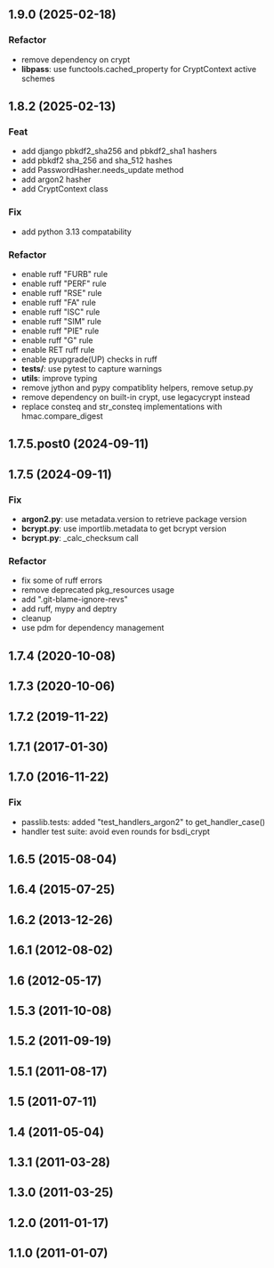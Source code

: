 ## 1.9.0 (2025-02-18)

### Refactor

- remove dependency on crypt
- **libpass**: use functools.cached_property for CryptContext active schemes

## 1.8.2 (2025-02-13)

### Feat

- add django pbkdf2_sha256 and pbkdf2_sha1 hashers
- add pbkdf2 sha_256 and sha_512 hashes
- add PasswordHasher.needs_update method
- add argon2 hasher
- add CryptContext class

### Fix
- add python 3.13 compatability

### Refactor

- enable ruff "FURB" rule
- enable ruff "PERF" rule
- enable ruff "RSE" rule
- enable ruff "FA" rule
- enable ruff "ISC" rule
- enable ruff "SIM" rule
- enable ruff "PIE" rule
- enable ruff "G" rule
- enable RET ruff rule
- enable pyupgrade(UP) checks in ruff
- **tests/**: use pytest to capture warnings
- **utils**: improve typing
- remove jython and pypy compatiblity helpers, remove setup.py
- remove dependency on built-in crypt, use legacycrypt instead
- replace consteq and str_consteq implementations with hmac.compare_digest

## 1.7.5.post0 (2024-09-11)

## 1.7.5 (2024-09-11)

### Fix

- **argon2.py**: use metadata.version to retrieve package version
- **bcrypt.py**: use importlib.metadata to get bcrypt version
- **bcrypt.py**: _calc_checksum call

### Refactor

- fix some of ruff errors
- remove deprecated pkg_resources usage
- add ".git-blame-ignore-revs"
- add ruff, mypy and deptry
- cleanup
- use pdm for dependency management

## 1.7.4 (2020-10-08)

## 1.7.3 (2020-10-06)

## 1.7.2 (2019-11-22)

## 1.7.1 (2017-01-30)

## 1.7.0 (2016-11-22)

### Fix

- passlib.tests: added "test_handlers_argon2" to get_handler_case()
- handler test suite: avoid even rounds for bsdi_crypt

## 1.6.5 (2015-08-04)

## 1.6.4 (2015-07-25)

## 1.6.2 (2013-12-26)

## 1.6.1 (2012-08-02)

## 1.6 (2012-05-17)

## 1.5.3 (2011-10-08)

## 1.5.2 (2011-09-19)

## 1.5.1 (2011-08-17)

## 1.5 (2011-07-11)

## 1.4 (2011-05-04)

## 1.3.1 (2011-03-28)

## 1.3.0 (2011-03-25)

## 1.2.0 (2011-01-17)

## 1.1.0 (2011-01-07)
